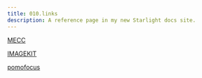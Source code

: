 ```yaml
---
title: 010.links
description: A reference page in my new Starlight docs site.
---
```




<a href="https://en.wikipedia.org/wiki/MECC/"> MECC </a>

<a href="https://imagekit.io/"> IMAGEKIT </a>

<a href="https://pomofocus.io/"> pomofocus </a>




